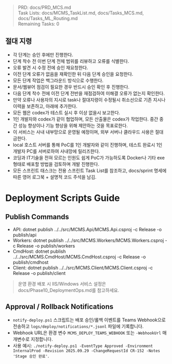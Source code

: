 > PRD: docs/PRD_MCS.md  
> Task Lists: docs/MCMS_TaskList.md, docs/Tasks_MCS.md, docs/Tasks_ML_Routing.md  
> Remaining Tasks: 0

## 절대 지령
- 각 단계는 승인 후에만 진행한다.
- 단계 착수 전 이번 단계 전체 범위를 리뷰하고 오류를 식별한다.
- 오류 발견 시 수정 전에 승인 재요청한다.
- 이전 단계 오류가 없음을 재확인한 뒤 다음 단계 승인을 요청한다.
- 모든 단계 작업은 백그라운드 방식으로 수행한다.
- 문서/웹뷰어 점검이 필요한 경우 반드시 승인 확인 후 진행한다.
- 다음 단계 착수 전에 이전 단계 전반을 재점검하여 미해결 오류가 없는지 확인한다.
- 만약 오류나 사용자의 지시로 task나 절대지령이 수정될시 취소선으로 기존 지시나 이력을 보존하고, 아래에 추가한다.
- 모든 웹은 codex가 테스트 실시 후 이상 없을시 보고한다.
- 1인 개발자와 codex가 같이 협업하며, 모든 산출물은 codex가 작업한다. 중간 중간 성능 향상이나 기능 향상을 위해 제안하는 것을 목표로한다.
- 이 서비스는 사내 내부망으로 운영될 예정이며, 외부 서버나 클라우드 사용은 절대 금한다.
- local 호스트 서버를 통해 PoC를 1인 개발자와 같이 진행하며, 테스트 완료시 1인 개발자 PC를 서버로하여 사내망에 릴리즈한다.
- 코딩과 IT기술을 전혀 모르는 인원도 쉽게 PoC가 가능하도록 Docker나 기타 exe 형태로 배포할 방법을 검토하며 개발 진행한다.
- 모든 스프린트 태스크는 전용 스프린트 Task List를 참조하고, docs/sprint 명세에 따른 영어 로그북 + 설명적 코드 주석을 남김.
# Deployment Scripts Guide

## Publish Commands
- API: dotnet publish ../../src/MCMS.Api/MCMS.Api.csproj -c Release -o publish/api
- Workers: dotnet publish ../../src/MCMS.Workers/MCMS.Workers.csproj -c Release -o publish/workers
- CmdHost: dotnet publish ../../src/MCMS.CmdHost/MCMS.CmdHost.csproj -c Release -o publish/cmdhost
- Client: dotnet publish ../../src/MCMS.Client/MCMS.Client.csproj -c Release -o publish/client

> 운영 환경 배포 시 IIS/Windows 서비스 설정은 docs/Phase10_DeploymentOps.md를 참고하세요.

## Approval / Rollback Notifications
- `notify-deploy.ps1` 스크립트는 배포 승인/롤백 이벤트를 Teams Webhook으로 전송하고 `logs/deploy/notifications/*.jsonl` 파일에 기록합니다.
- Webhook URL은 환경 변수 `MCMS_DEPLOY_TEAMS_WEBHOOK` 또는 `-WebhookUrl` 매개변수로 지정합니다.
- 사용 예시: `./notify-deploy.ps1 -EventType Approved -Environment InternalProd -Revision 2025.09.29 -ChangeRequestId CR-152 -Notes 'Stage 승인 완료'`.

